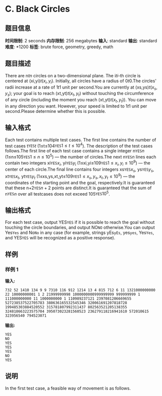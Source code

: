 # C. Black Circles

## 题目信息

**时间限制**: 2 seconds
**内存限制**: 256 megabytes
**输入**: standard
**输出**: standard
**难度**: *1200
**标签**: brute force, geometry, greedy, math

## 题目描述

There are n$t$$n$ circles on a two-dimensional plane. The i$t$$i$-th circle is centered at (xi,yi)$t$$(x_i,y_i)$. Initially, all circles have a radius of 0$t$$0$.The circles' radii increase at a rate of 1$t$$1$ unit per second.You are currently at (xs,ys)$t$$(x_s,y_s)$; your goal is to reach (xt,yt)$t$$(x_t,y_t)$ without touching the circumference of any circle (including the moment you reach (xt,yt)$t$$(x_t,y_t)$). You can move in any direction you want. However, your speed is limited to 1$t$$1$ unit per second.Please determine whether this is possible.

## 输入格式

Each test contains multiple test cases. The first line contains the number of test cases t$\texttt{YES}$$t$ (1≤t≤104$\texttt{YES}$$1\le t\le10^4$). The description of the test cases follows.The first line of each test case contains a single integer n$\texttt{YES}$$n$ (1≤n≤105$\texttt{YES}$$1\le n\le10^5$) — the number of circles.The next n$\texttt{YES}$$n$ lines each contain two integers xi$\texttt{YES}$$x_i$, yi$\texttt{YES}$$y_i$ (1≤xi,yi≤109$\texttt{YES}$$1\le x_i,y_i\le10^9$) — the center of each circle.The final line contains four integers xs$\texttt{YES}$$x_s$, ys$\texttt{YES}$$y_s$, xt$\texttt{YES}$$x_t$, yt$\texttt{YES}$$y_t$ (1≤xs,ys,xt,yt≤109$\texttt{YES}$$1\le x_s,y_s,x_t,y_t\le10^9$) — the coordinates of the starting point and the goal, respectively.It is guaranteed that these n+2$\texttt{YES}$$n+2$ points are distinct.It is guaranteed that the sum of n$\texttt{YES}$$n$ over all testcases does not exceed 105$\texttt{YES}$$10^5$.

## 输出格式

For each test case, output YES$\texttt{YES}$ if it is possible to reach the goal without touching the circle boundaries, and output NO$\texttt{NO}$ otherwise.You can output Yes$\texttt{Yes}$ and No$\texttt{No}$ in any case (for example, strings yEs$\texttt{yEs}$, yes$\texttt{yes}$, Yes$\texttt{Yes}$, and YES$\texttt{YES}$ will be recognized as a positive response).

## 样例

### 样例 1

**输入:**
```
732 52 1410 134 9 9 7310 116 912 1214 13 4 815 712 6 11 1321000000000 22 10000000001 1 2 21999999998 1000000000999999999 999999999 1 111000000000 11 1000000000 1 110989237121 2397081206669655 527238537522705783 380636165532545346 320061691207818728 199485303884520552 315781807992311437 802563521205138355 324818663223575704 395073023281560523 236279118216941610 572010615 323956540 794523071
```

**输出:**
```
YES
NO
YES
YES
YES
NO
YES
```

## 说明

In the first test case, a feasible way of movement is as follows.
